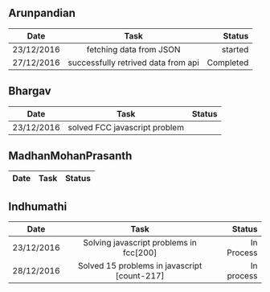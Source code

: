 ## Arunpandian

| Date        | Task           | Status  |
| ------------- |:-------------:| -----:|
| 23/12/2016      | fetching data from JSON | started |
| 27/12/2016      | successfully retrived data from api      |   Completed |


## Bhargav

| Date        | Task           | Status  |
| ------------- |:-------------:| -----:|
|  23/12/2016 |solved FCC javascript problem|        |
## MadhanMohanPrasanth

| Date        | Task           | Status  |
| ------------- |:-------------:| -----:|


## Indhumathi

| Date        | Task           | Status  |
| ------------- |:-------------:| -----:|
|23/12/2016|Solving javascript problems in fcc[200]| In Process |
28/12/2016 | Solved 15 problems in javascript [count-217]| In process| 
